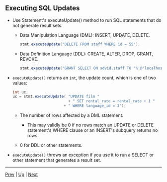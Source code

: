 ## Executing SQL Updates

* Use Statement's executeUpdate() method to run SQL statements that do not generate result sets.

  * Data Manipulation Language (DML): INSERT, UPDATE, DELETE.

    ```java
    stmt.executeUpdate("DELETE FROM staff WHERE id = 55");
    ```

  * Data Definition Language (DDL): CREATE, ALTER, DROP, GRANT, REVOKE.

    ```java
    stmt.executeUpdate("GRANT SELECT ON sdvid.staff TO '%'@'localhost'");
    ```

* `executeUpdate()` returns an `int`, the update count, which is one of two values:

  ```java
  int uc;
  uc = stmt.executeUpdate( "UPDATE film "
                           + " SET rental_rate = rental_rate + 1 "
                         + " WHERE language_id = 3");
  ```
  * The number of rows affected by a DML statement.

    * This may validly be 0 if no rows match an UPDATE or DELETE statement's WHERE clause or an INSERT's subquery returns no rows.

  * 0 for DDL or other statements.

* `executeUpdate()` throws an exception if you use it to run a SELECT or other statement that generates a result set.

<hr>

[Prev](ResultSetMetaData.md) | [Up](../README.md) | [Next](GeneratedKeys.md)
